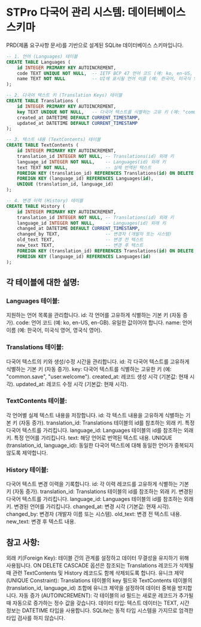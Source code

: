 # STPro 다국어 관리 시스템: 데이터베이스 스키마

PRD(제품 요구사항 문서)를 기반으로 설계된 SQLite 데이터베이스 스키마입니다.

```sql
-- 1. 언어 (Languages) 테이블
CREATE TABLE Languages (
    id INTEGER PRIMARY KEY AUTOINCREMENT,
    code TEXT UNIQUE NOT NULL,  -- IETF BCP 47 언어 코드 (예: ko, en-US, en-GB)
    name TEXT NOT NULL          -- UI에 표시될 언어 이름 (예: 한국어, 미국식 영어)
);

-- 2. 다국어 텍스트 키 (Translation Keys) 테이블
CREATE TABLE Translations (
    id INTEGER PRIMARY KEY AUTOINCREMENT,
    key TEXT UNIQUE NOT NULL,   -- 다국어 텍스트를 식별하는 고유 키 (예: "common.button.save")
    created_at DATETIME DEFAULT CURRENT_TIMESTAMP,
    updated_at DATETIME DEFAULT CURRENT_TIMESTAMP
);

-- 3. 텍스트 내용 (TextContents) 테이블
CREATE TABLE TextContents (
    id INTEGER PRIMARY KEY AUTOINCREMENT,
    translation_id INTEGER NOT NULL, -- Translations(id) 외래 키
    language_id INTEGER NOT NULL,    -- Languages(id) 외래 키
    text TEXT NOT NULL,              -- 실제 번역된 텍스트
    FOREIGN KEY (translation_id) REFERENCES Translations(id) ON DELETE CASCADE,
    FOREIGN KEY (language_id) REFERENCES Languages(id),
    UNIQUE (translation_id, language_id)
);

-- 4. 변경 이력 (History) 테이블
CREATE TABLE History (
    id INTEGER PRIMARY KEY AUTOINCREMENT,
    translation_id INTEGER NOT NULL, -- Translations(id) 외래 키
    language_id INTEGER NOT NULL,    -- Languages(id) 외래 키
    changed_at DATETIME DEFAULT CURRENT_TIMESTAMP,
    changed_by TEXT,                 -- 변경자 (개발자 또는 시스템)
    old_text TEXT,                   -- 변경 전 텍스트
    new_text TEXT,                   -- 변경 후 텍스트
    FOREIGN KEY (translation_id) REFERENCES Translations(id) ON DELETE CASCADE,
    FOREIGN KEY (language_id) REFERENCES Languages(id)
);
```

## 각 테이블에 대한 설명:

### Languages 테이블:

지원하는 언어 목록을 관리합니다.
id: 각 언어를 고유하게 식별하는 기본 키 (자동 증가).
code: 언어 코드 (예: ko, en-US, en-GB). 유일한 값이어야 합니다.
name: 언어 이름 (예: 한국어, 미국식 영어, 영국식 영어).

### Translations 테이블:

다국어 텍스트의 키와 생성/수정 시간을 관리합니다.
id: 각 다국어 텍스트를 고유하게 식별하는 기본 키 (자동 증가).
key: 다국어 텍스트를 식별하는 고유한 키 (예: "common.save", "user.welcome").
created_at: 레코드 생성 시각 (기본값: 현재 시각).
updated_at: 레코드 수정 시각 (기본값: 현재 시각).

### TextContents 테이블:

각 언어별 실제 텍스트 내용을 저장합니다.
id: 각 텍스트 내용을 고유하게 식별하는 기본 키 (자동 증가).
translation_id: Translations 테이블의 id를 참조하는 외래 키. 특정 다국어 텍스트를 가리킵니다.
language_id: Languages 테이블의 id를 참조하는 외래 키. 특정 언어를 가리킵니다.
text: 해당 언어로 번역된 텍스트 내용.
UNIQUE (translation_id, language_id): 동일한 다국어 텍스트에 대해 동일한 언어가 중복되지 않도록 제약합니다.

### History 테이블:

다국어 텍스트 변경 이력을 기록합니다.
id: 각 이력 레코드를 고유하게 식별하는 기본 키 (자동 증가).
translation_id: Translations 테이블의 id를 참조하는 외래 키. 변경된 다국어 텍스트를 가리킵니다.
language_id: Languages 테이블의 id를 참조하는 외래 키. 변경된 언어를 가리킵니다.
changed_at: 변경 시각 (기본값: 현재 시각).
changed_by: 변경자 (개발자 이름 또는 시스템).
old_text: 변경 전 텍스트 내용.
new_text: 변경 후 텍스트 내용.

## 참고 사항:

외래 키(Foreign Key): 테이블 간의 관계를 설정하고 데이터 무결성을 유지하기 위해 사용됩니다. ON DELETE CASCADE 옵션은 참조되는 Translations 레코드가 삭제될 때 관련 TextContents 및 History 레코드도 함께 삭제되도록 합니다.
유니크 제약(UNIQUE Constraint): Translations 테이블의 key 필드와 TextContents 테이블의 (translation_id, language_id) 조합에 유니크 제약을 설정하여 데이터 중복을 방지합니다.
자동 증가 (AUTOINCREMENT): 각 테이블의 id 필드는 새로운 레코드가 추가될 때 자동으로 증가하는 정수 값을 갖습니다.
데이터 타입: 텍스트 데이터는 TEXT, 시간 정보는 DATETIME 타입을 사용합니다. SQLite는 동적 타입 시스템을 가지므로 엄격한 타입 검사를 하지 않습니다.
